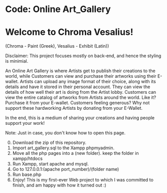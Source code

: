 # Code: Online Art_Gallery
# Welcome to Chroma Vesalius!
(Chroma - Paint (Greek), Vesalius - Exhibit (Latin))

Disclaimer: This project focuses mostly on back-end, and hence the styling is minimial.

An Online Art Gallery is where Artists get to publish their creations to the world, while Customers can view and purchase their artworks using their E-wallet. Artists can upload any image format of their choice, along with its details and have it stored in their personal account. They can view the details of how well their art is doing from the Artist lobby. Customers can view the entire catalog of artworks from Artists around the world. Like it? Purchase it from your E-wallet. Customers feeling generous? Why not support these hardworking Artists by donating from your E-Wallet.

In the end, this is a medium of sharing your creations and having people support your work!

Note: Just in case, you don't know how to open this page.

0. Download the zip of this repository.
1. Import art_gallery.sql to the Xampp phpmyadmin.
2. Move all the php pages into a (new folder). keep the folder in xampp/htdocs
3. Run Xampp, start apache and mysql.
4. Go to 127.0.0.1:(apache port_number)/(folder name)
5. Run base.php
6. Enjoy!
This is my first-ever Web project to which I was committed to finish, and am happy with how it turned out :)
